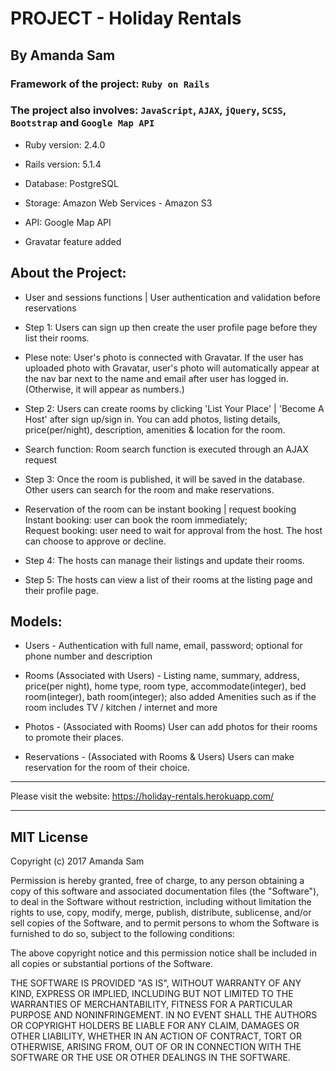 # PROJECT - Holiday Rentals

## By Amanda Sam

### Framework of the project: `Ruby on Rails`

### The project also involves: `JavaScript`, `AJAX`, `jQuery`, `SCSS`, `Bootstrap` and `Google Map API`

* Ruby version: 2.4.0

* Rails version: 5.1.4

* Database: PostgreSQL

* Storage: Amazon Web Services - Amazon S3

* API: Google Map API

* Gravatar feature added

## About the Project:

- User and sessions functions | User authentication and validation before reservations

- Step 1: Users can sign up then create the user profile page before they list their rooms.

- Plese note: User's photo is connected with Gravatar. If the user has uploaded photo with Gravatar, user's photo will automatically appear at the nav bar next to the name and email after user has logged in. (Otherwise, it will appear as numbers.)

- Step 2: Users can create rooms by clicking 'List Your Place' | 'Become A Host' after sign up/sign in. You can add photos, listing details, price(per/night), description, amenities & location for the room.

- Search function: Room search function is executed through an AJAX request

- Step 3: Once the room is published, it will be saved in the database. Other users can search for the room and make reservations.

- Reservation of the room can be instant booking | request booking<br/>
Instant booking: user can book the room immediately;<br/>
Request booking: user need to wait for approval from the host. The host can choose to approve or decline.

- Step 4: The hosts can manage their listings and update their rooms.

- Step 5: The hosts can view a list of their rooms at the listing page and their profile page.

## Models:

* Users - Authentication with full name, email, password; optional for phone number and description

* Rooms (Associated with Users) - Listing name, summary, address, price(per night), home type, room type, accommodate(integer), bed room(integer), bath room(integer); also added Amenities such as if the room includes TV / kitchen / internet and more

* Photos - (Associated with Rooms) User can add photos for their rooms to promote their places.

* Reservations - (Associated with Rooms & Users) Users can make reservation for the room of their choice.

-------------------------------------------

Please visit the website:
https://holiday-rentals.herokuapp.com/

-------------------------------------------

## MIT License

Copyright (c) 2017 Amanda Sam

Permission is hereby granted, free of charge, to any person obtaining a copy
of this software and associated documentation files (the "Software"), to deal
in the Software without restriction, including without limitation the rights
to use, copy, modify, merge, publish, distribute, sublicense, and/or sell
copies of the Software, and to permit persons to whom the Software is
furnished to do so, subject to the following conditions:

The above copyright notice and this permission notice shall be included in all
copies or substantial portions of the Software.

THE SOFTWARE IS PROVIDED "AS IS", WITHOUT WARRANTY OF ANY KIND, EXPRESS OR
IMPLIED, INCLUDING BUT NOT LIMITED TO THE WARRANTIES OF MERCHANTABILITY,
FITNESS FOR A PARTICULAR PURPOSE AND NONINFRINGEMENT. IN NO EVENT SHALL THE
AUTHORS OR COPYRIGHT HOLDERS BE LIABLE FOR ANY CLAIM, DAMAGES OR OTHER
LIABILITY, WHETHER IN AN ACTION OF CONTRACT, TORT OR OTHERWISE, ARISING FROM,
OUT OF OR IN CONNECTION WITH THE SOFTWARE OR THE USE OR OTHER DEALINGS IN THE
SOFTWARE.
